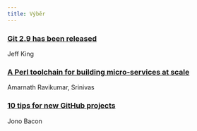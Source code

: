 ```yaml
---
title: Výběr
---
```


### [Git 2.9 has been released](https://github.com/blog/2188-git-2-9-has-been-released)
Jeff King

### [A Perl toolchain for building micro-services at scale](https://engineering.semantics3.com/2016/06/15/a-perl-toolchain-for-building-micro-services-at-scale/)
Amarnath Ravikumar, Srinivas

### [10 tips for new GitHub projects](https://opensource.com/business/16/6/10-tips-new-github-projects)
Jono Bacon

